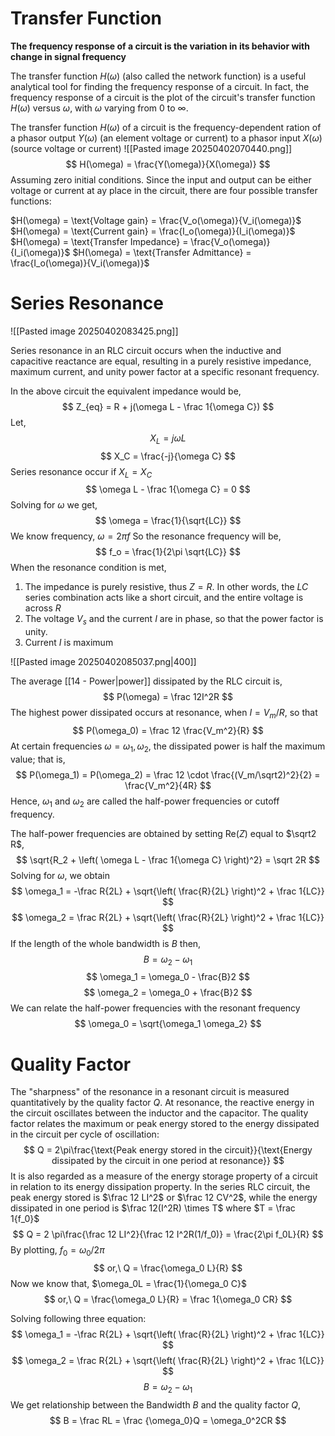 
# Transfer Function

**The frequency response of a circuit is the variation in its behavior with change in signal frequency**

The transfer function $H(\omega)$ (also called the network function) is a useful analytical tool for finding the frequency response of a circuit. In fact, the frequency response of a circuit is the plot of the circuit's transfer function $H(\omega)$ versus $\omega$, with $\omega$ varying from $0$ to $\infty$.

The transfer function $H(\omega)$ of a circuit is the frequency-dependent ration of a phasor output $Y(\omega)$ (an element voltage or current) to a phasor input $X(\omega)$ (source voltage or current)
![[Pasted image 20250402070440.png]]
$$
H(\omega) = \frac{Y(\omega)}{X(\omega)}
$$
Assuming zero initial conditions. Since the input and output can be either voltage or current at ay place in the circuit, there are four possible transfer functions:

$H(\omega) = \text{Voltage gain} = \frac{V_o(\omega)}{V_i(\omega)}$
$H(\omega) = \text{Current gain} = \frac{I_o(\omega)}{I_i(\omega)}$
$H(\omega) = \text{Transfer Impedance} = \frac{V_o(\omega)}{I_i(\omega)}$
$H(\omega) = \text{Transfer Admittance} = \frac{I_o(\omega)}{V_i(\omega)}$


# Series Resonance

![[Pasted image 20250402083425.png]]

Series resonance in an RLC circuit occurs when the inductive and capacitive reactance are equal, resulting in a purely resistive impedance, maximum current, and unity power factor at a specific resonant frequency.

In the above circuit the equivalent impedance would be,
$$
Z_{eq} = R + j(\omega L - \frac 1{\omega C})
$$
Let,
$$
X_L = j \omega L
$$
$$
X_C = \frac{-j}{\omega C} 
$$
Series resonance occur if $X_L = X_C$ 
$$
\omega L - \frac 1{\omega C} = 0
$$
Solving for $\omega$ we get,
$$
\omega = \frac{1}{\sqrt{LC}}
$$
We know frequency, $\omega = 2\pi f$ 
So the resonance frequency will be,
$$
f_o = \frac{1}{2\pi \sqrt{LC}}
$$
When the resonance condition is met,
1. The impedance is purely resistive, thus $Z = R$. In other words, the $LC$ series combination acts like a short circuit, and the entire voltage is across $R$
2. The voltage $V_s$ and the current $I$ are in phase, so that the power factor is unity.
3. Current $I$ is maximum

![[Pasted image 20250402085037.png|400]]

The average [[14 - Power|power]] dissipated by the RLC circuit is,
$$
P(\omega) = \frac 12I^2R
$$
The highest power dissipated occurs at resonance, when $I = V_m/R$, so that
$$
P(\omega_0) = \frac 12 \frac{V_m^2}{R}
$$
At certain frequencies $\omega = \omega_1, \omega_2$, the dissipated power is half the maximum value; that is,
$$
P(\omega_1) = P(\omega_2) = \frac 12 \cdot \frac{(V_m/\sqrt2)^2}{2} = \frac{V_m^2}{4R}
$$
Hence, $\omega_1$ and $\omega_2$ are called the half-power frequencies or cutoff frequency.

The half-power frequencies are obtained by setting Re($Z$) equal to $\sqrt2 R$,
$$
\sqrt{R_2 + \left( \omega L - \frac 1{\omega C} \right)^2} = \sqrt 2R
$$
Solving for $\omega$, we obtain
$$
\omega_1 = -\frac R{2L} + \sqrt{\left( \frac{R}{2L} \right)^2 + \frac 1{LC}}
$$
$$
\omega_2 = \frac R{2L} + \sqrt{\left( \frac{R}{2L} \right)^2 + \frac 1{LC}}
$$
If the length of the whole bandwidth is $B$ then,
$$
B = \omega_2 - \omega_1
$$
$$
\omega_1 = \omega_0 - \frac{B}2
$$
$$
\omega_2 = \omega_0 + \frac{B}2
$$
We can relate the half-power frequencies with the resonant frequency
$$
\omega_0 = \sqrt{\omega_1 \omega_2}
$$

# Quality Factor

The "sharpness" of the resonance in a resonant circuit is measured quantitatively by the quality factor $Q$. At resonance, the reactive energy in the circuit oscillates between the inductor and the capacitor. The quality factor relates the maximum or peak energy stored to the energy dissipated in the circuit per cycle of oscillation:
$$
Q = 2\pi\frac{\text{Peak energy stored in the circuit}}{\text{Energy dissipated by the circuit in one period at resonance}}
$$
It is also regarded as a measure of the energy storage property of a circuit in relation to its energy dissipation property. In the series RLC circuit, the peak energy stored is $\frac 12 LI^2$ or $\frac 12 CV^2$, while the energy dissipated in one period is $\frac 12(I^2R) \times T$ where $T = \frac 1{f_0}$
$$
Q = 2 \pi\frac{\frac 12 LI^2}{\frac 12 I^2R(1/f_0)} = \frac{2\pi f_0L}{R}
$$
By plotting, $f_0 = \omega_0 / 2\pi$ 
$$
or,\ Q = \frac{\omega_0 L}{R}
$$
Now we know that, $\omega_0L = \frac{1}{\omega_0 C}$ 
$$
or,\ Q = \frac{\omega_0 L}{R} = \frac 1{\omega_0 CR}
$$

Solving following three equation:
$$
\omega_1 = -\frac R{2L} + \sqrt{\left( \frac{R}{2L} \right)^2 + \frac 1{LC}}
$$
$$
\omega_2 = \frac R{2L} + \sqrt{\left( \frac{R}{2L} \right)^2 + \frac 1{LC}}
$$
$$
B = \omega_2 - \omega_1
$$
We get relationship between the Bandwidth $B$ and the quality factor $Q$,
$$
B = \frac RL = \frac {\omega_0}Q = \omega_0^2CR
$$